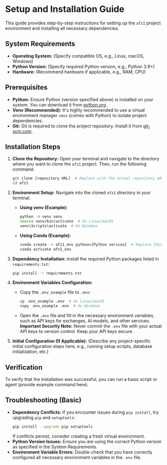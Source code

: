 # Setup and Installation Guide

This guide provides step-by-step instructions for setting up the `afz1` project environment and installing all necessary dependencies.

## System Requirements

*   **Operating System:**  (Specify compatible OS, e.g., Linux, macOS, Windows)
*   **Python Version:** (Specify required Python version, e.g., Python 3.9+)
*   **Hardware:** (Recommend hardware if applicable, e.g., RAM, CPU)

## Prerequisites

*   **Python:** Ensure Python (version specified above) is installed on your system. You can download it from [python.org](https://www.python.org/).
*   **Venv (Recommended):**  It's highly recommended to use a virtual environment manager `venv` (comes with Python) to isolate project dependencies.
*   **Git:** Git is required to clone the project repository. Install it from [git-scm.com](https://git-scm.com/).

## Installation Steps

1.  **Clone the Repository:**
    Open your terminal and navigate to the directory where you want to clone the `afz1` project. Then, run the following command:

    ```bash
    git clone [repository URL]  # Replace with the actual repository URL
    cd afz1
    ```

2.  **Environment Setup:**
    Navigate into the cloned `afz1` directory in your terminal.

    *   **Using venv (Example):**
        ```bash
        python -m venv venv
        source venv/bin/activate  # On Linux/macOS
        venv\Scripts\activate  # On Windows
        ```
    *   **Using Conda (Example):**
        ```bash
        conda create -n afz1_env python=[Python version]  # Replace [Python version]
        conda activate afz1_env
        ```

3.  **Dependency Installation:**
    Install the required Python packages listed in `requirements.txt`:

    ```bash
    pip install -r requirements.txt
    ```

4.  **Environment Variables Configuration:**
    *   Copy the `.env_example` file to `.env`:
        ```bash
        cp .env_example .env  # On Linux/macOS
        copy .env_example .env  # On Windows
        ```
    *   Open the `.env` file and fill in the necessary environment variables, such as API keys for exchanges, AI models, and other services.
    **Important Security Note:** Never commit the `.env` file with your actual API keys to version control. Keep your API keys secure.

5.  **Initial Configuration (If Applicable):**
    (Describe any project-specific initial configuration steps here, e.g., running setup scripts, database initialization, etc.)

## Verification

To verify that the installation was successful, you can run a basic script or agent (provide example command here).

## Troubleshooting (Basic)

*   **Dependency Conflicts:** If you encounter issues during `pip install`, try upgrading `pip` and `setuptools`:
    ```bash
    pip install --upgrade pip setuptools
    ```
    If conflicts persist, consider creating a fresh virtual environment.
*   **Python Version Issues:** Ensure you are using the correct Python version as specified in the System Requirements.
*   **Environment Variable Errors:** Double-check that you have correctly configured all necessary environment variables in the `.env` file.
